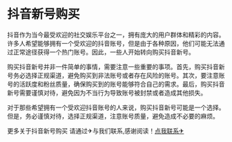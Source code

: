# 抖音新号购买

抖音作为当今最受欢迎的社交娱乐平台之一，拥有庞大的用户群体和精彩的内容。许多人希望能够拥有一个受欢迎的抖音账号，但是由于各种原因，他们可能无法通过正常途径获得一个热门账号。因此，一些人开始转向购买抖音新号。

购买抖音新号并非一件简单的事情，需要注意一些重要的事项。首先，购买抖音新号务必选择正规渠道，避免购买到非法账号或者存在风险的账号。其次，要注意账号的活跃度和粉丝质量，确保购买到的账号能够符合自己的需求。最后，购买抖音新号需要谨慎对待，避免因为不当行为导致账号被封禁或者造成其他损失。

对于那些希望拥有一个受欢迎抖音账号的人来说，购买抖音新号可能是一个选择。但是，务必谨慎对待，选择正规渠道，注意账号质量，避免造成不必要的麻烦。

更多关于抖音新号购买 请通过✈与我们联系,感谢阅读！[点我联系✈](https://hk.G208.com)